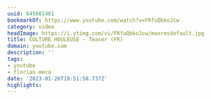 ```yaml
---
uuid: 645601461
bookmarkOf: https://www.youtube.com/watch?v=FRfuQbkoJcw
category: video
headImage: https://i.ytimg.com/vi/FRfuQbkoJcw/maxresdefault.jpg
title: CULTURE HOULEUSE - Teaser (FR)
domain: youtube.com
description: ''
tags:
- youtube
- florian meca
date: '2023-01-26T19:51:58.737Z'
highlights:
---
```



